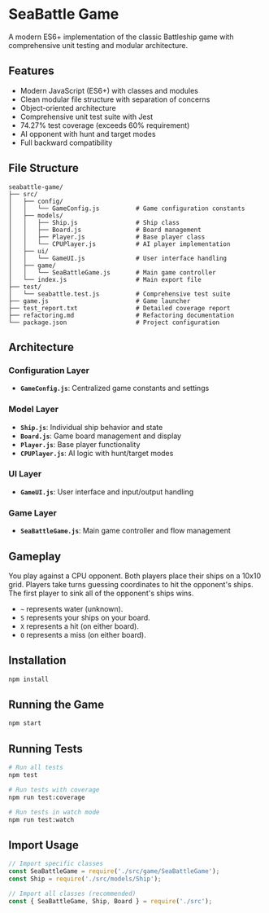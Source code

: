 # SeaBattle Game

A modern ES6+ implementation of the classic Battleship game with comprehensive unit testing and modular architecture.

## Features

- Modern JavaScript (ES6+) with classes and modules
- Clean modular file structure with separation of concerns
- Object-oriented architecture
- Comprehensive unit test suite with Jest
- 74.27% test coverage (exceeds 60% requirement)
- AI opponent with hunt and target modes
- Full backward compatibility

## File Structure

```
seabattle-game/
├── src/
│   ├── config/
│   │   └── GameConfig.js          # Game configuration constants
│   ├── models/
│   │   ├── Ship.js                # Ship class
│   │   ├── Board.js               # Board management
│   │   ├── Player.js              # Base player class
│   │   └── CPUPlayer.js           # AI player implementation
│   ├── ui/
│   │   └── GameUI.js              # User interface handling
│   ├── game/
│   │   └── SeaBattleGame.js       # Main game controller
│   └── index.js                   # Main export file
├── test/
│   └── seabattle.test.js          # Comprehensive test suite
├── game.js                        # Game launcher
├── test_report.txt                # Detailed coverage report
├── refactoring.md                 # Refactoring documentation
└── package.json                   # Project configuration
```

## Architecture

### Configuration Layer
- **`GameConfig.js`**: Centralized game constants and settings

### Model Layer
- **`Ship.js`**: Individual ship behavior and state
- **`Board.js`**: Game board management and display
- **`Player.js`**: Base player functionality
- **`CPUPlayer.js`**: AI logic with hunt/target modes

### UI Layer
- **`GameUI.js`**: User interface and input/output handling

### Game Layer
- **`SeaBattleGame.js`**: Main game controller and flow management

## Gameplay

You play against a CPU opponent. Both players place their ships on a 10x10 grid. Players take turns guessing coordinates to hit the opponent's ships. The first player to sink all of the opponent's ships wins.

- `~` represents water (unknown).
- `S` represents your ships on your board.
- `X` represents a hit (on either board).
- `O` represents a miss (on either board).

## Installation

```bash
npm install
```

## Running the Game

```bash
npm start
```

## Running Tests

```bash
# Run all tests
npm test

# Run tests with coverage
npm run test:coverage

# Run tests in watch mode
npm run test:watch
```

## Import Usage

```javascript
// Import specific classes
const SeaBattleGame = require('./src/game/SeaBattleGame');
const Ship = require('./src/models/Ship');

// Import all classes (recommended)
const { SeaBattleGame, Ship, Board } = require('./src');
``` 